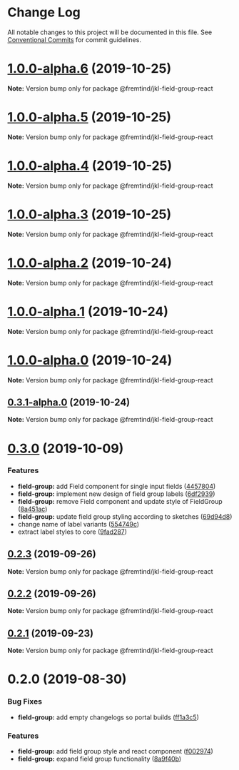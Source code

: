 # Change Log

All notable changes to this project will be documented in this file.
See [Conventional Commits](https://conventionalcommits.org) for commit guidelines.

# [1.0.0-alpha.6](https://github.com/fremtind/jokul/compare/@fremtind/jkl-field-group-react@1.0.0-alpha.5...@fremtind/jkl-field-group-react@1.0.0-alpha.6) (2019-10-25)

**Note:** Version bump only for package @fremtind/jkl-field-group-react





# [1.0.0-alpha.5](https://github.com/fremtind/jokul/compare/@fremtind/jkl-field-group-react@1.0.0-alpha.4...@fremtind/jkl-field-group-react@1.0.0-alpha.5) (2019-10-25)

**Note:** Version bump only for package @fremtind/jkl-field-group-react





# [1.0.0-alpha.4](https://github.com/fremtind/jokul/compare/@fremtind/jkl-field-group-react@1.0.0-alpha.3...@fremtind/jkl-field-group-react@1.0.0-alpha.4) (2019-10-25)

**Note:** Version bump only for package @fremtind/jkl-field-group-react





# [1.0.0-alpha.3](https://github.com/fremtind/jokul/compare/@fremtind/jkl-field-group-react@1.0.0-alpha.2...@fremtind/jkl-field-group-react@1.0.0-alpha.3) (2019-10-25)

**Note:** Version bump only for package @fremtind/jkl-field-group-react





# [1.0.0-alpha.2](https://github.com/fremtind/jokul/compare/@fremtind/jkl-field-group-react@1.0.0-alpha.1...@fremtind/jkl-field-group-react@1.0.0-alpha.2) (2019-10-24)

**Note:** Version bump only for package @fremtind/jkl-field-group-react





# [1.0.0-alpha.1](https://github.com/fremtind/jokul/compare/@fremtind/jkl-field-group-react@1.0.0-alpha.0...@fremtind/jkl-field-group-react@1.0.0-alpha.1) (2019-10-24)

**Note:** Version bump only for package @fremtind/jkl-field-group-react





# [1.0.0-alpha.0](https://github.com/fremtind/jokul/compare/@fremtind/jkl-field-group-react@0.3.1-alpha.0...@fremtind/jkl-field-group-react@1.0.0-alpha.0) (2019-10-24)

**Note:** Version bump only for package @fremtind/jkl-field-group-react





## [0.3.1-alpha.0](https://github.com/fremtind/jokul/compare/@fremtind/jkl-field-group-react@0.3.0...@fremtind/jkl-field-group-react@0.3.1-alpha.0) (2019-10-24)

**Note:** Version bump only for package @fremtind/jkl-field-group-react





# [0.3.0](https://github.com/fremtind/jokul/compare/@fremtind/jkl-field-group-react@0.2.3...@fremtind/jkl-field-group-react@0.3.0) (2019-10-09)


### Features

* **field-group:** add Field component for single input fields ([4457804](https://github.com/fremtind/jokul/commit/4457804))
* **field-group:** implement new design of field group labels ([6df2939](https://github.com/fremtind/jokul/commit/6df2939))
* **field-group:** remove Field component and update style of FieldGroup ([8a451ac](https://github.com/fremtind/jokul/commit/8a451ac))
* **field-group:** update field group styling according to sketches ([69d94d8](https://github.com/fremtind/jokul/commit/69d94d8))
* change name of label variants ([554749c](https://github.com/fremtind/jokul/commit/554749c))
* extract label styles to core ([9fad287](https://github.com/fremtind/jokul/commit/9fad287))





## [0.2.3](https://github.com/fremtind/jokul/compare/@fremtind/jkl-field-group-react@0.2.2...@fremtind/jkl-field-group-react@0.2.3) (2019-09-26)

**Note:** Version bump only for package @fremtind/jkl-field-group-react





## [0.2.2](https://github.com/fremtind/jokul/compare/@fremtind/jkl-field-group-react@0.2.1...@fremtind/jkl-field-group-react@0.2.2) (2019-09-26)

**Note:** Version bump only for package @fremtind/jkl-field-group-react





## [0.2.1](https://github.com/fremtind/jokul/compare/@fremtind/jkl-field-group-react@0.2.0...@fremtind/jkl-field-group-react@0.2.1) (2019-09-23)

**Note:** Version bump only for package @fremtind/jkl-field-group-react





# 0.2.0 (2019-08-30)


### Bug Fixes

* **field-group:** add empty changelogs so portal builds ([ff1a3c5](https://github.com/fremtind/jokul/commit/ff1a3c5))


### Features

* **field-group:** add field group style and react component ([f002974](https://github.com/fremtind/jokul/commit/f002974))
* **field-group:** expand field group functionality ([8a9f40b](https://github.com/fremtind/jokul/commit/8a9f40b))
